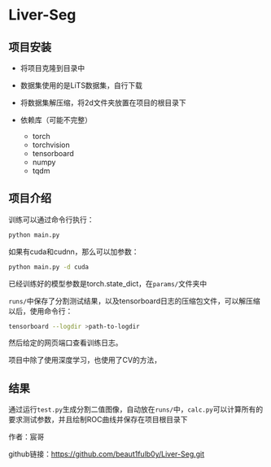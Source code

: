 # Liver-Seg

## 项目安装

- 将项目克隆到目录中

- 数据集使用的是LiTS数据集，自行下载

- 将数据集解压缩，将2d文件夹放置在项目的根目录下

- 依赖库（可能不完整）
    - torch
    - torchvision
    - tensorboard
    - numpy
    - tqdm

## 项目介绍

训练可以通过命令行执行：

```bash
python main.py
```

如果有cuda和cudnn，那么可以加参数：

```bash
python main.py -d cuda
```

已经训练好的模型参数是torch.state_dict，在`params/`文件夹中

`runs/`中保存了分割测试结果，以及tensorboard日志的压缩包文件，可以解压缩以后，使用命令行：

```bash
tensorboard --logdir >path-to-logdir
```

然后给定的网页端口查看训练日志。

项目中除了使用深度学习，也使用了CV的方法，

## 结果

通过运行`test.py`生成分割二值图像，自动放在`runs/`中，`calc.py`可以计算所有的要求测试参数，并且绘制ROC曲线并保存在项目根目录下

作者：宸哥

github链接：https://github.com/beaut1fulb0y/Liver-Seg.git
